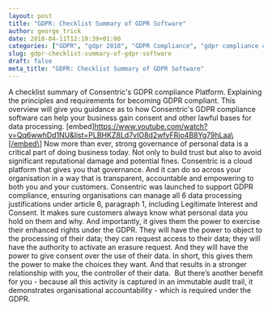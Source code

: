 ```yaml
---
layout: post
title: "GDPR: Checklist Summary of GDPR Software"
author: george_trick
date: 2018-04-11T12:19:39+01:00
categories: ["GDPR", "gdpr 2018", "GDPR Compliance", "gdpr compliance checklist", "gdpr consent gdpr deadline gdpr may 2018 gdpr privacy notice gdpr consultant", "gdpr data protection officer", "gdpr principles", "gdpr summary", "General Data Protection Regulation", "Opinions", "what is gdpr"]
slug: gdpr-checklist-summary-of-gdpr-software
draft: false
meta_title: "GDPR: Checklist Summary of GDPR Software"
---
```


A checklist summary of Consentric's GDPR compliance Platform. Explaining the principles and requirements for becoming GDPR compliant. This overview will give you guidance as to how Consentric's GDPR compliance software can help your business gain consent and other lawful bases for data processing. \[embed\]https://www.youtube.com/watch?v=Qq6wwhDd1NU&list=PLBHKZ8Ld7vIO8d2wfyFRjo4B8Yg79hLaa\[/embed\] Now more than ever, strong governance of personal data is a critical part of doing business today. Not only to build trust but also to avoid significant reputational damage and potential fines. Consentric is a cloud platform that gives you that governance. And it can do so across your organisation in a way that is transparent, accountable and empowering to both you and your customers. Consentric was launched to support GDPR compliance, ensuring organisations can manage all 6 data processing justifications under article 6, paragraph 1, including Legitimate Interest and Consent. It makes sure customers always know what personal data you hold on them and why. And importantly, it gives them the power to exercise their enhanced rights under the GDPR. They will have the power to object to the processing of their data; they can request access to their data; they will have the authority to activate an erasure request. And they will have the power to give consent over the use of their data. In short, this gives them the power to make the choices they want. And that results in a stronger relationship with you, the controller of their data.  But there’s another benefit for you - because all this activity is captured in an immutable audit trail, it demonstrates organisational accountability - which is required under the GDPR.